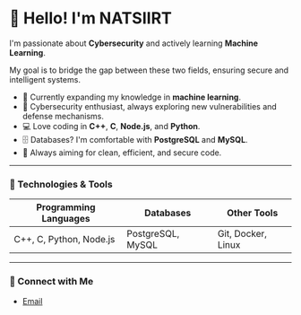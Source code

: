 # 👋 Hello! I'm NATSIIRT

I'm passionate about **Cybersecurity** and actively learning **Machine Learning**.

My goal is to bridge the gap between these two fields, ensuring secure and intelligent systems.

- 🌱 Currently expanding my knowledge in **machine learning**.
- 🔐 Cybersecurity enthusiast, always exploring new vulnerabilities and defense mechanisms.
- 💻 Love coding in **C++**, **C**, **Node.js**, and **Python**.
- 🗄️ Databases? I'm comfortable with **PostgreSQL** and **MySQL**.
- 🎯 Always aiming for clean, efficient, and secure code.

---

### 🔧 Technologies & Tools

| **Programming Languages** | **Databases**     | **Other Tools**    |
| ------------------------- | ----------------- | ------------------ |
| C++, C, Python, Node.js   | PostgreSQL, MySQL | Git, Docker, Linux |

---

### 🔗 Connect with Me

- [Email](mailto:natsirtt@proton.me)
